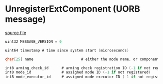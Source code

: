 # UnregisterExtComponent (UORB message)



[source file](https://github.com/PX4/PX4-Autopilot/blob/main/msg/versioned/UnregisterExtComponent.msg)

```c
uint32 MESSAGE_VERSION = 0

uint64 timestamp # time since system start (microseconds)

char[25] name                      # either the mode name, or component name

int8 arming_check_id      # arming check registration ID (-1 if not registered)
int8 mode_id              # assigned mode ID (-1 if not registered)
int8 mode_executor_id     # assigned mode executor ID (-1 if not registered)

```
